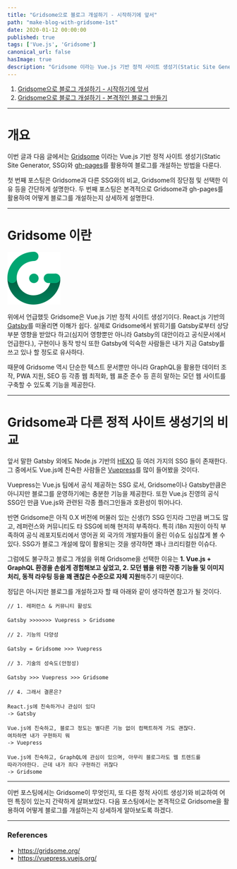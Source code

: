 ```yaml
---
title: "Gridsome으로 블로그 개설하기 - 시작하기에 앞서"
path: "make-blog-with-gridsome-1st"
date: 2020-01-12 00:00:00
published: true
tags: ['Vue.js', 'Gridsome']
canonical_url: false
hasImage: true
description: "Gridsome 이라는 Vue.js 기반 정적 사이트 생성기(Static Site Generator, SSG)와 gh-pages를 활용하여 블로그를 개설하는 방법을 다룬다. 첫 번째 포스팅은 Gridsome이 무엇인지, 다른 정적 사이트 생성기와 비교하여 어떤 특징이 있는지 간략하게 살펴본다."
---
```


1. [Gridsome으로 블로그 개설하기 - 시작하기에 앞서](https://perade.github.io/blog/make-blog-with-gridsome-1st)
2. [Gridsome으로 블로그 개설하기 - 본격적인 블로그 만들기](https://perade.github.io/blog/make-blog-with-gridsome-2nd)

***

# 개요

이번 글과 다음 글에서는 [Gridsome](https://gridsome.org/) 이라는 Vue.js 기반 정적 사이트 생성기(Static Site Generator, SSG)와 [gh-pages](https://github.com/tschaub/gh-pages)를 활용하여 블로그를 개설하는 방법을 다룬다.

첫 번째 포스팅은 Gridsome과 다른 SSG와의 비교, Gridsome의 장단점 및 선택한 이유 등을 간단하게 설명한다. 두 번째 포스팅은 본격적으로 Gridsome과 gh-pages를 활용하여 어떻게 블로그를 개설하는지 상세하게 설명한다.

***

# Gridsome 이란

![Gridsome](./images/gridsome-logo.png)

위에서 언급했듯 Gridsome은 Vue.js 기반 정적 사이트 생성기이다. React.js 기반의 [Gatsby](https://www.gatsbyjs.org/)를 떠올리면 이해가 쉽다. 실제로 Gridsome에서 밝히기를 Gatsby로부터 상당 부분 영향을 받았다 하고(심지어 영향뿐만 아니라 Gatsby의 대안이라고 공식문서에서 언급한다.), 구현이나 동작 방식 또한 Gatsby에 익숙한 사람들은 내가 지금 Gatsby를 쓰고 있나 할 정도로 유사하다.

때문에 Gridsome 역시 단순한 텍스트 문서뿐만 아니라 GraphQL을 활용한 데이터 조작, PWA 지원, SEO 등 각종 웹 최적화, 웹 표준 준수 등 흔히 말하는 모던 웹 사이트를 구축할 수 있도록 기능을 제공한다.

***

# Gridsome과 다른 정적 사이트 생성기의 비교

앞서 말한 Gatsby 외에도 Node.js 기반의 [HEXO](https://hexo.io/) 등 여러 가지의 SSG 들이 존재한다. 그 중에서도 Vue.js에 친숙한 사람들은 [Vuepress](https://vuepress.vuejs.org/)를 많이 들어봤을 것이다.

Vuepress는 Vue.js 팀에서 공식 제공하는 SSG 로서, Gridsome이나 Gatsby만큼은 아니지만 블로그를 운영하기에는 충분한 기능을 제공한다. 또한 Vue.js 진영의 공식 SSG인 만큼 Vue.js와 관련된 각종 플러그인들과 호환성이 뛰어나다.

반면 Gridsome은 아직 0.X 버전에 머물러 있는 신생(?) SSG 인지라 그만큼 버그도 많고, 레퍼런스와 커뮤니티도 타 SSG에 비해 현저히 부족하다. 특히 i18n 지원이 아직 부족하여 공식 레포지토리에서 영어권 외 국가의 개발자들이 올린 이슈도 심심찮게 볼 수 있다. SSG가 블로그 개설에 많이 활용되는 것을 생각하면 꽤나 크리티컬한 이슈다.

그럼에도 불구하고 블로그 개설을 위해 Gridsome을 선택한 이유는 **1. Vue.js + GraphQL 환경을 손쉽게 경험해보고 싶었고, 2. 모던 웹을 위한 각종 기능들 및 이미지 처리, 동적 라우팅 등을 꽤 괜찮은 수준으로 자체 지원**해주기 때문이다.

정답은 아니지만 블로그를 개설하고자 할 때 아래와 같이 생각하면 참고가 될 것이다.

```
// 1. 레퍼런스 & 커뮤니티 활성도

Gatsby >>>>>>> Vuepress > Gridsome

// 2. 기능의 다양성

Gatsby = Gridsome >>> Vuepress

// 3. 기술의 성숙도(안정성)

Gatsby >>> Vuepress >>> Gridsome

// 4. 그래서 결론은?

React.js에 친숙하거나 관심이 있다
-> Gatsby

Vue.js에 친숙하고, 블로그 정도는 별다른 기능 없이 컴팩트하게 가도 괜찮다.
여차하면 내가 구현하지 뭐
-> Vuepress

Vue.js에 친숙하고, GraphQL에 관심이 있으며, 아무리 블로그라도 웹 트렌드를
따라가야한다. 근데 내가 죄다 구현하긴 귀찮다
-> Gridsome
```

***

이번 포스팅에서는 Gridsome이 무엇인지, 또 다른 정적 사이트 생성기와 비교하여 어떤 특징이 있는지 간략하게 살펴보았다. 다음 포스팅에서는 본격적으로 Gridsome을 활용하여 어떻게 블로그를 개설하는지 상세하게 알아보도록 하겠다.

***

### References

- https://gridsome.org/
- https://vuepress.vuejs.org/

